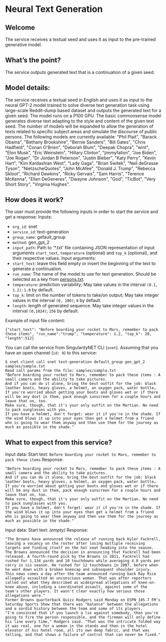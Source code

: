 # Neural Text Generation
## Welcome
The service receives a textual seed and uses it as input to the pre-trained generative model.
## What’s the point?
The service outputs generated text that is a continuation of a given seed.
## Model details:
The service receives a textual seed in English and uses it as input to the neural GPT-2 model trained to solve diverse text generation task using large-scale Reddit-dump based dataset and outputs the generated text for a given seed. The model runs on a P100 GPU. The basic commonsense model generates diverse text adapting to the style and content of the given text seed. The number of models will be expanded to allow the generation of texts related to specific subject areas and simulate the discourse of public persons. 
The following models are currently available:
"Phil Plait", "Barack Obama", "Bethany Brookshire", "Bernie Sanders", "Bill Gates", "Chris Hadfield", "Conan O'Brien", "Deborah Blum", "Deepak Chopra", "wint", "Elon Musk", "Eric Weinstein", "Hillary Clinton", "jimmyfallon", "Joe Biden", "Joe Rogan", "Dr Jordan B Peterson", "Justin Bieber", "Katy Perry", "Kevin Hart", "Kim Kardashian West", "Lady Gaga", "Brian Switek", "Neil deGrasse Tyson", "NietzscheQuotes", "John McAfee", "Donald J. Trump", "Rebecca Skloot", "Richard Dawkins", "Ricky Gervais", "Sam Harris", "Terence McKenna", "Ellen DeGeneres", "Dwayne Johnson", "God", "TicBot", "Very Short Story", "Virginia Hughes".
## How does it work?
The user must provide the following inputs in order to start the service and get a response:
Inputs:
 -   `org_id`: snet
 -   `service_id`: text-generation
 -   `group_name`: gefault_group
 -   `method`: gen_gpt_2
 -   `input_path`: Path to '\*.txt' file containing JSON representation of input arguments `start_text`, `temperature` (optional) and `top_k` (optional), and their respective values.
Input arguments:
 -   `start_text`: leave this field empty or insert the beginning of the text to generate a continuation.
 -   `run_name`: The name of the model to use for text generation. Should be selected as a key from [persons.txt](https://github.com/iktina/neural-text-generation/blob/master/persons.txt).
 -   `temperature`: prediction variability; May take values in the interval `(0.1, 1.2)`; `1.0` by default.
 -   `top_k`: limit on the number of tokens to take/on output; May take integer values in the interval `(0, 100)`; `0` by default.
 -   `length`: length of generated sequence. May take integer values in the interval `(0,1024)`; `256` by default.
 
Example of input file content:
```
{"start_text": "Before boarding your rocket to Mars, remember to pack these items", "run_name":"trump", "temperature": 1.2, "top_k": 20, "length":512}
```
You can call the service from SingularityNET CLI (`snet`).
Assuming that you have an open channel (`id: 0`) to this service:
```
$ snet client call snet text-generation default_group gen_gpt_2 samples/sample.txt
Read call params from the file: samples/sample.txt
"Before boarding your rocket to Mars, remember to pack these items : A small camera and the ability to take pictures. 
And if you can do it alone, bring the best outfit for the job: black leather boots, heavy gloves, a helmet, an oxygen pack, water bottle… 
If you're worried about getting your boots and gloves wet or if there will be any dust in them, pack enough sunscreen for a couple hours and leave that on, too. 
Make sure, though, that it's your only outfit on the Martian. No need to pack sunglasses with you. 
If you have a helmet, don't forget: wear it if you're in the shade. If the wind blows it up into your eyes then get a helmet from a friend who is going to wear them anyway and then use them for the journey as much as possible in the shade."
```
## What to expect from this service?
Input data:
Start text:  `Before boarding your rocket to Mars, remember to pack these items`
Response:
```
"Before boarding your rocket to Mars, remember to pack these items : A small camera and the ability to take pictures. 
And if you can do it alone, bring the best outfit for the job: black leather boots, heavy gloves, a helmet, an oxygen pack, water bottle… 
If you're worried about getting your boots and gloves wet or if there will be any dust in them, pack enough sunscreen for a couple hours and leave that on, too. 
Make sure, though, that it's your only outfit on the Martian. No need to pack sunglasses with you. 
If you have a helmet, don't forget: wear it if you're in the shade. If the wind blows it up into your eyes then get a helmet from a friend who is going to wear them anyway and then use them for the journey as much as possible in the shade."
```
Input data:
Start text:  *(empty)*
Response:
```
"The Browns have announced the release of running back Kyler Fackrell, leaving a vacancy on the roster after losing multiple receiving targets and finding itself on the hot seat heading into the season.
The Browns announced the decision in announcing that Fackrell had been released. A fourth-round pick by the Browns in 2011, Fackrell had rushed for 1,134 yards and 10 touchdowns while averaging 4.8 yards per carry in six season. He rushed for 12 touchdowns in 2007, before when he went down with a broken kneecap and subsequent shoulder injury.
This news comes a day after the team announced running back Ray Rice allegedly assaulted an unconscious woman. That was after reporters called out what they described as widespread allegations of knee-on-knee abuse, including a coordinated assault, against some of the team's other players. It wasn't clear exactly how serious those allegations were."
Former Browns quarterback Quizz Rodgers said Monday on ESPN 105.7 FM's Saturday Sports Show that there was "balance" between the allegations and a sordid history between the team and some of its players.
"I'm convinced that if you launch a lie against somebody, then you're going to fire the person responsible, and the fireman will only define his line every time," Rodgers said. "That was the intricate folded way it was real, one for a woman in the stands and then in the hotel elevator of his hotel room, all its own deep fabric, and that was telling, and that shows a failure of control that can never be fixed."
